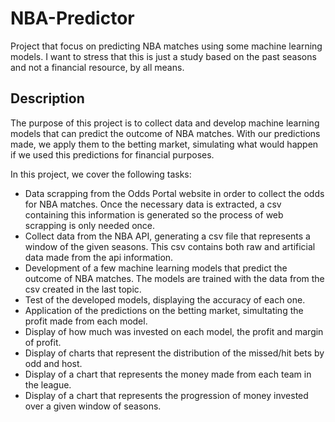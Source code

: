 # NBA-Predictor
Project that focus on predicting NBA matches using some machine learning models. I want to stress that this is just a study based on the past seasons and not a financial resource, by all means.

## Description
The purpose of this project is to collect data and develop machine learning models that can predict the outcome of NBA matches. With our predictions made, we apply them to the betting market, simulating what would happen if we used this predictions for financial purposes.

In this project, we cover the following tasks:
  - Data scrapping from the Odds Portal website in order to collect the odds for NBA matches. Once the necessary data is extracted, a csv containing this information is generated so the process of web scrapping is only needed once.
  - Collect data from the NBA API, generating a csv file that represents a window of the given seasons. This csv contains both raw and artificial data made from the api information.
  - Development of a few machine learning models that predict the outcome of NBA matches. The models are trained with the data from the csv created in the last topic.
  - Test of the developed models, displaying the accuracy of each one.
  - Application of the predictions on the betting market, simultating the profit made from each model.
  - Display of how much was invested on each model, the profit and margin of profit.
  - Display of charts that represent the distribution of the missed/hit bets by odd and host.
  - Display of a chart that represents the money made from each team in the league.
  - Display of a chart that represents the progression of money invested over a given window of seasons.
